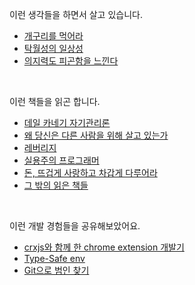 이런 생각들을 하면서 살고 있습니다.

- [개구리를 먹어라](https://metacode22.xyz/logs/eat-that-frog)
- [탁월성의 일상성](https://metacode22.xyz/logs/the-mundanity-of-excellence)
- [의지력도 피곤함을 느낀다](https://metacode22.xyz/logs/even-willpower-gets-tired)

<br />

이런 책들을 읽곤 합니다.

- [데일 카네기 자기관리론](https://metacode22.xyz/books/how-to-stop-worrying-and-start-living)
- [왜 당신은 다른 사람을 위해 살고 있는가](https://metacode22.xyz/books/why-do-you-sacrifice-your-life-for-others)
- [레버리지](https://metacode22.xyz/books/leverage)
- [실용주의 프로그래머](https://metacode22.xyz/books/the-pragmatic-programmer)
- [돈, 뜨겁게 사랑하고 차갑게 다루어라](https://metacode22.xyz/books/money-hot-love-and-cold-treat)
- [그 밖의 읽은 책들](https://metacode22.xyz/books)

<br />

이런 개발 경험들을 공유해보았어요.

- [crxjs와 함께 한 chrome extension 개발기](https://metacode22.xyz/posts/chrome-extension-with-crxjs)
- [Type-Safe env](https://metacode22.xyz/posts/type-safe-env)
- [Git으로 범인 찾기](https://metacode22.xyz/posts/find-the-culprit-with-git-bisect)
